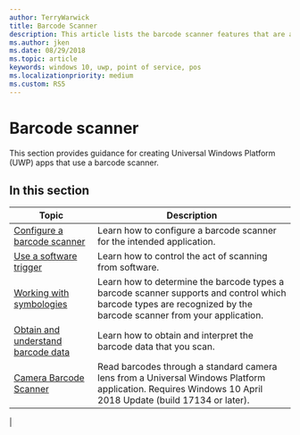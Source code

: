 ```yaml
---
author: TerryWarwick
title: Barcode Scanner
description: This article lists the barcode scanner features that are available for UWP apps and links to the how-to articles that show how to use them.
ms.author: jken
ms.date: 08/29/2018
ms.topic: article
keywords: windows 10, uwp, point of service, pos
ms.localizationpriority: medium
ms.custom: RS5
---
```


# Barcode scanner

This section provides guidance for creating Universal Windows Platform (UWP) apps that use a barcode scanner.

## In this section

|Topic |Description |
|------|------------|
| [Configure a barcode scanner](../devices-sensors/pos-barcodescanner-configure.md)  | Learn how to configure a barcode scanner for the intended application. |
| [Use a software trigger](../devices-sensors/pos-barcodescanner-software-trigger.md) | Learn how to control the act of scanning from software. |
| [Working with symbologies](pos-barcodescanner-symbologies.md) | Learn how to determine the  barcode types a barcode scanner supports and control which barcode types are recognized by the barcode scanner from your application. |
| [Obtain and understand barcode data](pos-barcodescanner-scan-data.md) | Learn how to obtain and interpret the barcode data that you scan. |
| [Camera Barcode Scanner](pos-camerabarcode.md) | Read barcodes through a standard camera lens from a Universal Windows Platform application. Requires Windows 10 April 2018 Update (build 17134 or later). |
|
 
